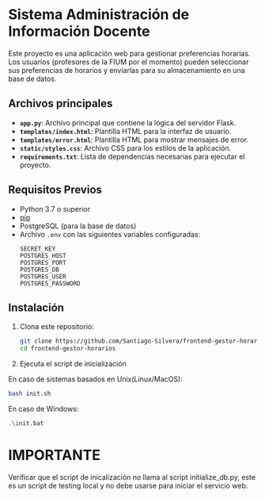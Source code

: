 # Sistema Administración de Información Docente

Este proyecto es una aplicación web para gestionar preferencias horarias. Los usuarios (profesores de la FIUM por el momento) pueden seleccionar sus preferencias de horarios y enviarlas para su almacenamiento en una base de datos.

## Archivos principales

- **`app.py`**: Archivo principal que contiene la lógica del servidor Flask.
- **`templates/index.html`**: Plantilla HTML para la interfaz de usuario.
- **`templates/error.html`**: Plantilla HTML para mostrar mensajes de error.
- **`static/styles.css`**: Archivo CSS para los estilos de la aplicación.
- **`requirements.txt`**: Lista de dependencias necesarias para ejecutar el proyecto.

## Requisitos Previos

- Python 3.7 o superior
- [pip](https://pip.pypa.io/en/stable/)
- PostgreSQL (para la base de datos)
- Archivo `.env` con las siguientes variables configuradas:
  ```properties
  SECRET_KEY
  POSTGRES_HOST
  POSTGRES_PORT
  POSTGRES_DB
  POSTGRES_USER
  POSTGRES_PASSWORD
  ```

## Instalación

1. Clona este repositorio:

   ```bash
   git clone https://github.com/Santiago-Silvera/frontend-gestor-horarios
   cd frontend-gestor-horarios
   ```

2. Ejecuta el script de inicialización

En caso de sistemas basados en Unix(Linux/MacOS):

```bash
bash init.sh
```

En caso de Windows:

```bash
.\init.bat
```

# IMPORTANTE

Verificar que el script de inicalización no llama al script initialize_db.py, este es un script de testing local y no debe usarse para iniciar el servicio web.
